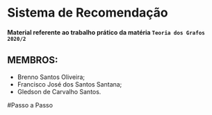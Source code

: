 # Sistema de Recomendação

#### Material referente ao trabalho prático da matéria `Teoria dos Grafos 2020/2`


## **MEMBROS:**

* Brenno Santos Oliveira;
* Francisco José dos Santos Santana;
* Gledson de Carvalho Santos.

#Passo a Passo
